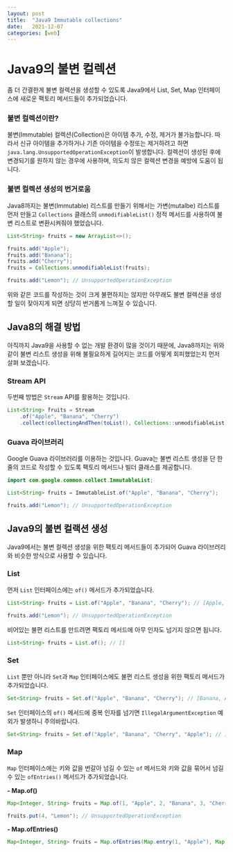 ```yaml
---
layout: post
title:  "Java9 Immutable collections"
date:   2021-12-07
categories: [web]
---
```

# Java9의 불변 컬렉션
좀 더 간결한게 불변 컬렉션을 생성할 수 있도록 Java9에서 List, Set, Map 인터페이스에 새로운 팩토리 메서드들이 추가되었습니다.

### 불변 컬렉션이란?
불변(Immutable) 컬렉션(Collection)은 아이템 추가, 수정, 제거가 불가능합니다. 따라서 신규 아이템을 추가하거나 기존 아이템을 수정또는 제거하려고 하면 `java.lang.UnsupportedOperationException`이 발생합니다. 컬렉션이 생성된 후에 변경되기를 원하지 않는 경우에 사용하며, 의도치 않은 컬렉션 변경을 예방에 도움이 됩니다.

### 불변 컬렉션 생성의 번거로움
Java8까지는 불변(Immutable) 리스트를 만들기 위해서는 가변(mutalbe) 리스트를 먼저 만들고 `Collections` 클래스의 `unmodifiableList()` 정적 메서드를 사용하여 불변 리스트로 변환시켜줘야 했었습니다.
```java
List<String> fruits = new ArrayList<>();

fruits.add("Apple");
fruits.add("Banana");
fruits.add("Cherry");
fruits = Collections.unmodifiableList(fruits);

fruits.add("Lemon"); // UnsupportedOperationException
```
위와 같은 코드를 작성하는 것이 크게 불편하지는 않지만 아무래도 불변 컬렉션을 생성할 일이 잦아지게 되면 상당히 번거롭게 느껴질 수 있습니다.

## Java8의 해결 방법
아직까지 Java9을 사용할 수 없는 개발 환경이 많을 것이기 때문에, Java8까지는 위와 같이 불변 리스트 생성을 위해 불필요하게 길어지는 코드를 어떻게 회피했었는지 먼저 살펴 보겠습니다.

### Stream API
두번째 방법은 `Stream` API를 활용하는 것입니다.
```java
List<String> fruits = Stream
    .of("Apple", "Banana", "Cherry")
    .collect(collectingAndThen(toList(), Collections::unmodifiableList));
```

### Guava 라이브러리
Google Guava 라이브러리를 이용하는 것입니다. Guava는 불변 리스트 생성을 단 한 줄의 코드로 작성할 수 있도록 팩토리 메서드나 빌더 클래스를 제공합니다.
```java
import com.google.common.collect.ImmutableList;

List<String> fruits = ImmutableList.of("Apple", "Banana", "Cherry");

fruits.add("Lemon"); // UnsupportedOperationException
```

## Java9의 불변 컬랙션 생성
Java9에서는 불변 컬렉션 생성을 위한 팩토리 메서드들이 추가되어 Guava 라이브러리와 비슷한 방식으로 사용할 수 있습니다.

### List
먼저 `List` 인터페이스에는 `of()` 메서드가 추가되었습니다.
```java
List<String> fruits = List.of("Apple", "Banana", "Cherry"); // [Apple, Banana, Cherry]

fruits.add("Lemon"); // UnsupportedOperationException
```
비어있는 불편 리스트를 만드려면 팩토리 메서드에 아무 인자도 넘기지 않으면 됩니다.
```java
List<String> fruits = List.of(); // []
```

### Set
`List` 뿐만 아니라 `Set`과 `Map` 인터페이스에도 불편 리스트 생성을 위한 팩토리 메서드가 추가되었습니다.
```java
Set<String> fruits = Set.of("Apple", "Banana", "Cherry"); // [Banana, Apple, Cherry]
```
`Set` 인터페이스의 `of()` 메서드에 중복 인자를 넘기면 `IllegalArgumentException` 예외가 발생하니 주의바랍니다.
```java
Set<String> fruits = Set.of("Apple", "Banana", "Cherry", "Apple"); // IllegalArgumentException
```

### Map
`Map` 인터페이스에는 키와 값을 번갈아 넘길 수 있는 `of` 메서드와 키와 값을 묶어서 넘길 수 있는 `ofEntries()` 메서드가 추가되었습니다.

<b>- Map.of()</b>

```java
Map<Integer, String> fruits = Map.of(1, "Apple", 2, "Banana", 3, "Cherry"); // {1=Apple, 2=Banana, 3=Cherry}

fruits.put(4, "Lemon"); // UnsupportedOperationException
```

<b>- Map.ofEntries()</b>

```java
Map<Integer, String> fruits = Map.ofEntries(Map.entry(1, "Apple"), Map.entry(2, "Banana"), Map.entry(3, "Cherry"));
```